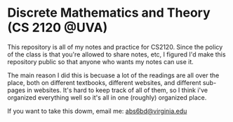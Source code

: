 # Discrete Mathematics and Theory (CS 2120 @UVA) 

This repository is all of my notes and practice for CS2120. Since the policy of the class is that you're allowed to share notes, etc, I figured I'd make this repository public so that anyone who wants my notes can use it.

The main reason I did this is becuase a lot of the readings are all over the place, both on different textbooks, different websites, and different sub-pages in websites. It's hard to keep track of all of them, so I think i've organized everything well so it's all in one (roughly) organized place. 

If you want to take this dowm, email me: abs6bd@virginia.edu
